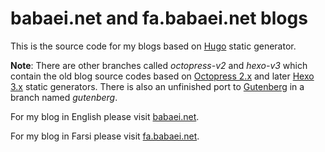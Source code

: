 babaei.net and fa.babaei.net blogs
==================================

This is the source code for my blogs based on [Hugo](https://github.com/gohugoio/hugo) static generator.

**Note**: There are other branches called _octopress-v2_ and _hexo-v3_ which contain the old blog source codes based on [Octopress 2.x](https://github.com/imathis/octopress) and later [Hexo 3.x](https://github.com/hexojs/hexo) static generators. There is also an unfinished port to [Gutenberg](https://github.com/Keats/gutenberg) in a branch named _gutenberg_.

For my blog in English please visit [babaei.net](https://www.babaei.net/).

For my blog in Farsi please visit [fa.babaei.net](https://fa.babaei.net/).
